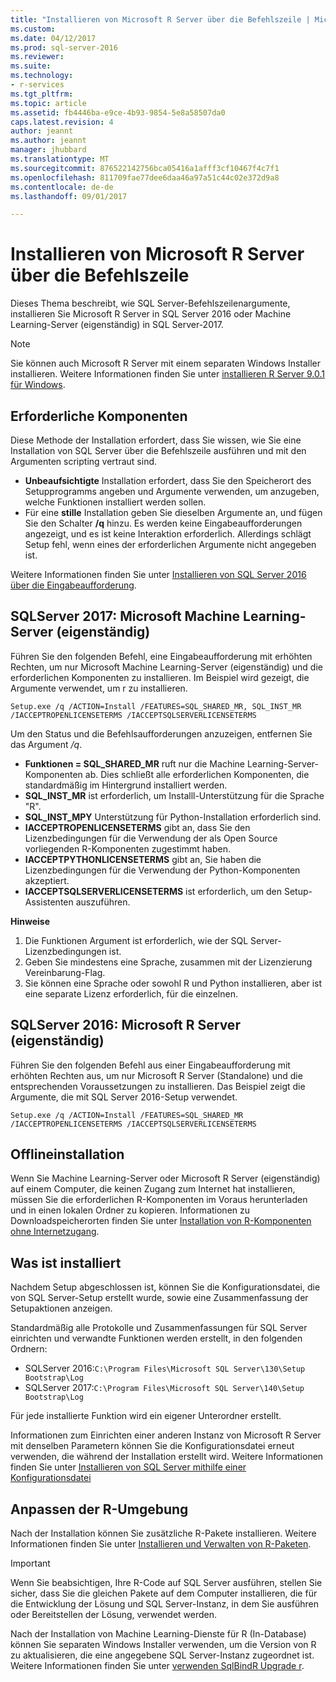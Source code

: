 ```yaml
---
title: "Installieren von Microsoft R Server über die Befehlszeile | Microsoft-Dokumentation"
ms.custom: 
ms.date: 04/12/2017
ms.prod: sql-server-2016
ms.reviewer: 
ms.suite: 
ms.technology:
- r-services
ms.tgt_pltfrm: 
ms.topic: article
ms.assetid: fb4446ba-e9ce-4b93-9854-5e8a58507da0
caps.latest.revision: 4
author: jeannt
ms.author: jeannt
manager: jhubbard
ms.translationtype: MT
ms.sourcegitcommit: 876522142756bca05416a1afff3cf10467f4c7f1
ms.openlocfilehash: 811709fae77dee6daa46a97a51c44c02e372d9a8
ms.contentlocale: de-de
ms.lasthandoff: 09/01/2017

---
```

# <a name="install-microsoft-r-server-from-the-command-line"></a>Installieren von Microsoft R Server über die Befehlszeile
    
Dieses Thema beschreibt, wie SQL Server-Befehlszeilenargumente, installieren Sie Microsoft R Server in SQL Server 2016 oder Machine Learning-Server (eigenständig) in SQL Server-2017. 

> [!NOTE]
Sie können auch Microsoft R Server mit einem separaten Windows Installer installieren. Weitere Informationen finden Sie unter [installieren R Server 9.0.1 für Windows](https://msdn.microsoft.com/microsoft-r/rserver-install-windows). 

## <a name="prerequisites"></a>Erforderliche Komponenten

Diese Methode der Installation erfordert, dass Sie wissen, wie Sie eine Installation von SQL Server über die Befehlszeile ausführen und mit den Argumenten scripting vertraut sind.

- **Unbeaufsichtigte** Installation erfordert, dass Sie den Speicherort des Setupprogramms angeben und Argumente verwenden, um anzugeben, welche Funktionen installiert werden sollen. 
- Für eine **stille** Installation geben Sie dieselben Argumente an, und fügen Sie den Schalter **/q** hinzu. Es werden keine Eingabeaufforderungen angezeigt, und es ist keine Interaktion erforderlich. Allerdings schlägt Setup fehl, wenn eines der erforderlichen Argumente nicht angegeben ist.

Weitere Informationen finden Sie unter [Installieren von SQL Server 2016 über die Eingabeaufforderung](../../database-engine/install-windows/install-sql-server-2016-from-the-command-prompt.md).

## <a name="sql-server-2017-microsoft-machine-learning-server-standalone"></a>SQLServer 2017: Microsoft Machine Learning-Server (eigenständig)

Führen Sie den folgenden Befehl, eine Eingabeaufforderung mit erhöhten Rechten, um nur Microsoft Machine Learning-Server (eigenständig) und die erforderlichen Komponenten zu installieren.  Im Beispiel wird gezeigt, die Argumente verwendet, um r zu installieren.

```
Setup.exe /q /ACTION=Install /FEATURES=SQL_SHARED_MR, SQL_INST_MR  /IACCEPTROPENLICENSETERMS /IACCEPTSQLSERVERLICENSETERMS 
```

Um den Status und die Befehlsaufforderungen anzuzeigen, entfernen Sie das Argument _/q_.

- **Funktionen = SQL_SHARED_MR** ruft nur die Machine Learning-Server-Komponenten ab. Dies schließt alle erforderlichen Komponenten, die standardmäßig im Hintergrund installiert werden.
- **SQL_INST_MR** ist erforderlich, um Installl-Unterstützung für die Sprache "R".
- **SQL_INST_MPY** Unterstützung für Python-Installation erforderlich sind.
- **IACCEPTROPENLICENSETERMS** gibt an, dass Sie den Lizenzbedingungen für die Verwendung der als Open Source vorliegenden R-Komponenten zugestimmt haben.
- **IACCEPTPYTHONLICENSETERMS** gibt an, Sie haben die Lizenzbedingungen für die Verwendung der Python-Komponenten akzeptiert.
- **IACCEPTSQLSERVERLICENSETERMS** ist erforderlich, um den Setup-Assistenten auszuführen.

**Hinweise**

1. Die Funktionen Argument ist erforderlich, wie der SQL Server-Lizenzbedingungen ist.
2. Geben Sie mindestens eine Sprache, zusammen mit der Lizenzierung Vereinbarung-Flag.
3. Sie können eine Sprache oder sowohl R und Python installieren, aber ist eine separate Lizenz erforderlich, für die einzelnen.

## <a name="sql-server-2016-microsoft-r-server-standalone"></a>SQLServer 2016: Microsoft R Server (eigenständig)

Führen Sie den folgenden Befehl aus einer Eingabeaufforderung mit erhöhten Rechten aus, um nur Microsoft R Server (Standalone) und die entsprechenden Voraussetzungen zu installieren.  Das Beispiel zeigt die Argumente, die mit SQL Server 2016-Setup verwendet.

```
Setup.exe /q /ACTION=Install /FEATURES=SQL_SHARED_MR /IACCEPTROPENLICENSETERMS /IACCEPTSQLSERVERLICENSETERMS
```

## <a name="offline-installation"></a>Offlineinstallation

Wenn Sie Machine Learning-Server oder Microsoft R Server (eigenständig) auf einem Computer, die keinen Zugang zum Internet hat installieren, müssen Sie die erforderlichen R-Komponenten im Voraus herunterladen und in einen lokalen Ordner zu kopieren. Informationen zu Downloadspeicherorten finden Sie unter [Installation von R-Komponenten ohne Internetzugang](../r/installing-ml-components-without-internet-access.md).

## <a name="what-is-installed"></a>Was ist installiert

Nachdem Setup abgeschlossen ist, können Sie die Konfigurationsdatei, die von SQL Server-Setup erstellt wurde, sowie eine Zusammenfassung der Setupaktionen anzeigen.

Standardmäßig alle Protokolle und Zusammenfassungen für SQL Server einrichten und verwandte Funktionen werden erstellt, in den folgenden Ordnern:

- SQLServer 2016:`C:\Program Files\Microsoft SQL Server\130\Setup Bootstrap\Log`
- SQLServer 2017:`C:\Program Files\Microsoft SQL Server\140\Setup Bootstrap\Log`

Für jede installierte Funktion wird ein eigener Unterordner erstellt.

Informationen zum Einrichten einer anderen Instanz von Microsoft R Server mit denselben Parametern können Sie die Konfigurationsdatei erneut verwenden, die während der Installation erstellt wird. Weitere Informationen finden Sie unter [Installieren von SQL Server mithilfe einer Konfigurationsdatei](https://msdn.microsoft.com/library/dd239405.aspx)


## <a name="customize-your-r-environment"></a>Anpassen der R-Umgebung

Nach der Installation können Sie zusätzliche R-Pakete installieren. Weitere Informationen finden Sie unter [Installieren und Verwalten von R-Paketen](../r/install-additional-r-packages-on-sql-server.md).

> [!IMPORTANT]
> Wenn Sie beabsichtigen, Ihre R-Code auf SQL Server ausführen, stellen Sie sicher, dass Sie die gleichen Pakete auf dem Computer installieren, die für die Entwicklung der Lösung und SQL Server-Instanz, in dem Sie ausführen oder Bereitstellen der Lösung, verwendet werden.

Nach der Installation von Machine Learning-Dienste für R (In-Database) können Sie separaten Windows Installer verwenden, um die Version von R zu aktualisieren, die eine angegebene SQL Server-Instanz zugeordnet ist. Weitere Informationen finden Sie unter [verwenden SqlBindR Upgrade r](../r/use-sqlbindr-exe-to-upgrade-an-instance-of-sql-server.md).



